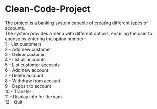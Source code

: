 # Clean-Code-Project
Тhe project is a banking system capable of creating different types of accounts.  
The system provides a menu with different options, enabling the user to choose by entering the option number:  
1 - List customers  
2 - Add new customer   
3 - Delete customer   
4 - List all accounts   
5 - List customer accounts  
6 - Add new account  
7 - Delete account  
8 - Withdraw from account  
9 - Deposit to account  
10 - Transfer  
11 - Display info for the bank  
12 - Quit  
